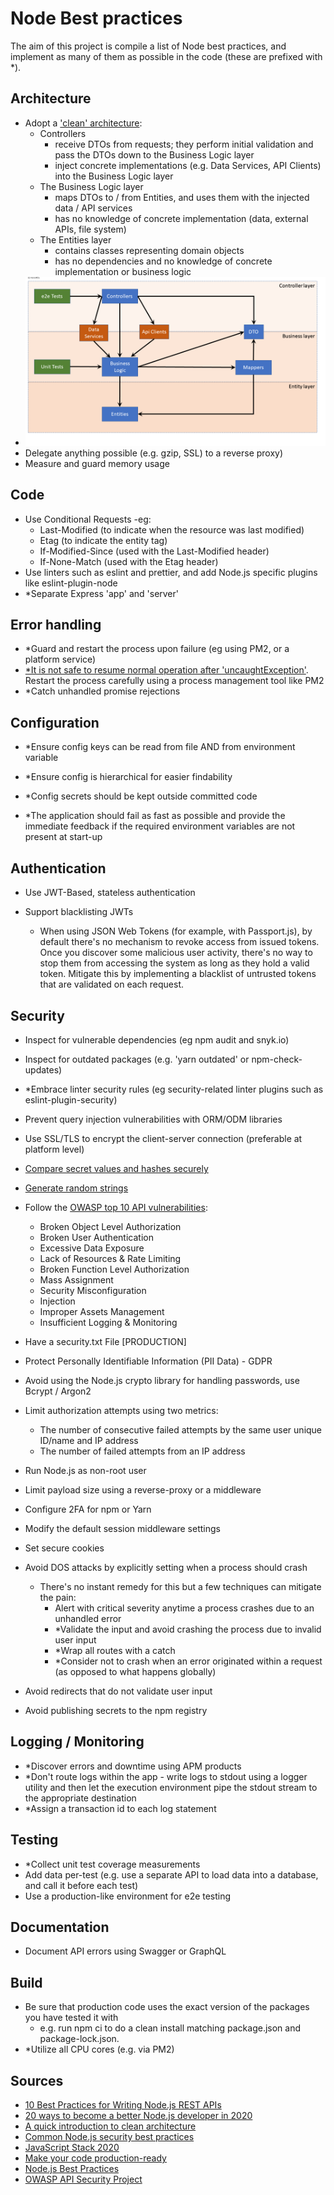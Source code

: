 # Node Best practices

The aim of this project is compile a list of Node best practices, and implement as many of them as possible in the code (these are prefixed with *).



## Architecture

- Adopt a ['clean' architecture](https://www.freecodecamp.org/news/a-quick-introduction-to-clean-architecture-990c014448d2/):
  - Controllers 
    - receive DTOs from requests; they perform initial validation and pass the DTOs down to the Business Logic layer
    - inject concrete implementations (e.g. Data Services, API Clients) into the Business Logic layer
  - The Business Logic layer 
    - maps DTOs to / from Entities, and uses them with the injected data / API services
    - has no knowledge of concrete implementation (data, external APIs, file system)
  - The Entities layer
    - contains classes representing domain objects
    - has no dependencies and no knowledge of concrete implementation or business logic
- !['](https://github.com/ireoostacchini/demo20.api.node/blob/master/docs/demo20.node.api.png)
- Delegate anything possible (e.g. gzip, SSL) to a reverse proxy)
- Measure and guard memory usage



## Code

- Use Conditional Requests -eg:
  - Last-Modified (to indicate when the resource was last modified)
  - Etag (to indicate the entity tag)
  - If-Modified-Since (used with the Last-Modified header)
  - If-None-Match (used with the Etag header)
- Use linters such as eslint and prettier, and add Node.js specific plugins like eslint-plugin-node
- *Separate Express 'app' and 'server'



## Error handling

- *Guard and restart the process upon failure (eg using PM2, or a platform service)
- [*It is not safe to resume normal operation after 'uncaughtException'](https://nodejs.org/api/process.html#process_warning_using_uncaughtexception_correctly). Restart the process carefully using a process management tool like PM2
- *Catch unhandled promise rejections



## Configuration

- *Ensure config keys can be read from file AND from environment variable

- *Ensure config is hierarchical for easier findability

- *Config secrets should be kept outside committed code

- *The application should fail as fast as possible and provide the immediate feedback if the required environment variables are not present at start-up



## Authentication

- Use JWT-Based, stateless authentication

- Support blacklisting JWTs
  - When using JSON Web Tokens (for example, with Passport.js), by default there's no mechanism to revoke access from issued tokens. Once you discover some malicious user activity, there's no way to stop them from accessing the system as long as they hold a valid token. Mitigate this by implementing a blacklist of untrusted tokens that are validated on each request.



## Security

- Inspect for vulnerable dependencies (eg npm audit and snyk.io)

- Inspect for outdated packages (e.g. 'yarn outdated' or npm-check-updates)

- *Embrace linter security rules (eg security-related linter plugins such as eslint-plugin-security)

- Prevent query injection vulnerabilities with ORM/ODM libraries

- Use SSL/TLS to encrypt the client-server connection (preferable at platform level)

- [Compare secret values and hashes securely](https://stackoverflow.com/questions/31095905/whats-the-difference-between-a-secure-compare-and-a-simple) 
- [Generate random strings](https://futurestud.io/tutorials/generate-a-random-string-in-node-js-or-javascript)
- Follow the [OWASP top 10 API vulnerabilities](https://owasp.org/www-project-api-security/):

  - Broken Object Level Authorization
  - Broken User Authentication
  - Excessive Data Exposure
  - Lack of Resources & Rate Limiting
  - Broken Function Level Authorization
  - Mass Assignment
  - Security Misconfiguration
  - Injection
  - Improper Assets Management
  - Insufficient Logging & Monitoring

- Have a security.txt File [PRODUCTION]

- Protect Personally Identifiable Information (PII Data) - GDPR

- Avoid using the Node.js crypto library for handling passwords, use Bcrypt /  Argon2

- Limit authorization attempts using two metrics:
  - The number of consecutive failed attempts by the same user unique ID/name and IP address
  - The number of failed attempts from an IP address

- Run Node.js as non-root user

- Limit payload size using a reverse-proxy or a middleware

- Configure 2FA for npm or Yarn

- Modify the default session middleware settings

- Set secure cookies

- Avoid DOS attacks by explicitly setting when a process should crash
  - There's no instant remedy for this but a few techniques can mitigate the pain:
    - Alert with critical severity anytime a process crashes due to an unhandled error
    - *Validate the input and avoid crashing the process due to invalid user input
    - *Wrap all routes with a catch
    - *Consider not to crash when an error originated within a request (as opposed to what happens globally)

- Avoid redirects that do not validate user input

- Avoid publishing secrets to the npm registry



## Logging / Monitoring

- *Discover errors and downtime using APM products
- *Don't route logs within the app - write logs to stdout using a logger utility and then let the execution environment pipe the stdout stream to the appropriate destination
- *Assign a transaction id to each log statement



## Testing

- *Collect unit test coverage measurements
- Add data per-test (e.g. use a separate API to load data into a database, and call it before each test)
- Use a production-like environment for e2e testing



## Documentation

- Document API errors using Swagger or GraphQL



## Build

- Be sure that production code uses the exact version of the packages you have tested it with
  - e.g. run npm ci to do a clean install matching package.json and package-lock.json.
- *Utilize all CPU cores (e.g. via PM2)



## Sources

- [10 Best Practices for Writing Node.js REST APIs](https://blog.risingstack.com/10-best-practices-for-writing-node-js-rest-apis/)
- [20 ways to become a better Node.js developer in 2020](https://medium.com/@me_37286/20-ways-to-become-a-better-node-js-developer-in-2020-d6bd73fcf424)
- [A quick introduction to clean architecture](https://www.freecodecamp.org/news/a-quick-introduction-to-clean-architecture-990c014448d2/)
- [Common Node.js security best practices](https://github.com/goldbergyoni/nodebestpractices/blob/master/sections/security/commonsecuritybestpractices.md)
- [JavaScript Stack 2020](https://gregberge.com/blog/javascript-stack-2020)
- [Make your code production-ready](https://github.com/goldbergyoni/nodebestpractices/blob/master/sections/production/productioncode.md)
- [Node.js Best Practices](https://github.com/goldbergyoni/nodebestpractices)
- [OWASP API Security Project](https://owasp.org/www-project-api-security/)



